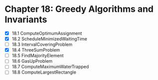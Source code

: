 # Chapter 18: Greedy Algorithms and Invariants

- [X] 18.1 ComputeOptimumAssignment
- [X] 18.2 ScheduleMinimizedWaitingTime
- [ ] 18.3 IntervalCoveringProblem
- [X] 18.4 ThreeSumProblem
- [ ] 18.5 FindMajorityElement
- [ ] 18.6 GasUpProblem
- [ ] 18.7 ComputeMaximumWaterTrapped
- [ ] 18.8 ComputeLargestRectangle